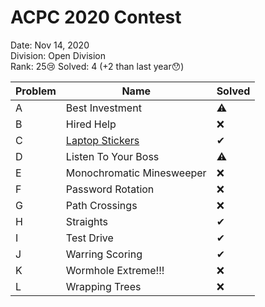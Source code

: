 
# ACPC 2020 Contest

Date: Nov 14, 2020  
Division: Open Division  
Rank: 25😢
Solved: 4 (+2 than last year😯)

Problem | Name | Solved
--|--|--
A|Best Investment|⚠
B|Hired Help|❌
C|[Laptop Stickers](Problem-C/C.md)|✔
D|Listen To Your Boss|⚠
E|Monochromatic Minesweeper|❌
F|Password Rotation|❌
G|Path Crossings|❌
H|Straights|✔
I|Test Drive|✔
J|Warring Scoring|✔
K|Wormhole Extreme!!!|❌
L|Wrapping Trees|❌